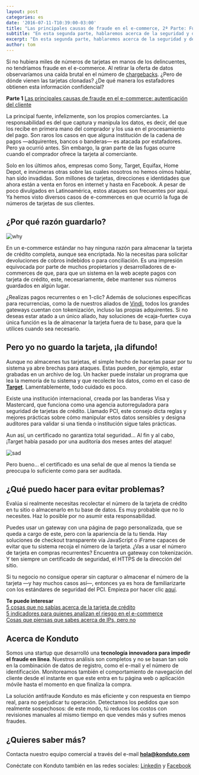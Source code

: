 ```yaml
---
layout: post
categories: es
date: '2016-07-11-T10:39:00-03:00'
title: "Las principales causas de fraude en el e-commerce, 2ª Parte: Fuga de datos"
subtitle: "En esta segunda parte, hablaremos acerca de la seguridad y de la fuga de datos sensibles"
excerpt: "En esta segunda parte, hablaremos acerca de la seguridad y de la fuga de datos sensibles"
author: tom
---
```

Si no hubiera miles de números de tarjetas en manos de los delincuentes, no tendríamos fraude en el e-commerce. Al retirar la oferta de datos observaríamos una caída brutal en el número de [chargebacks](https://blog.konduto.com/es/2016/05/que-hacer-al-recibir-el-primer-chargeback/?utm_source=konduto&utm_medium=blog-es&utm_campaign=conteudo). ¿Pero de dónde vienen las tarjetas clonadas? ¿De qué manera los estafadores obtienen esta información confidencial?

**Parte 1** 
[Las principales causas de fraude en el e-commerce: autenticación del cliente](https://blog.konduto.com/es/2016/06/principales-causas-de-fraude-en-el-ecommerce-1parte/)

La principal fuente, infelizmente, son los propios comerciantes. La responsabilidad es del que captura y manipula los datos, es decir, del que los recibe en primera mano del comprador y los usa en el procesamiento del pago. Son raros los casos en que alguna institución de la cadena de pagos —adquirentes, bancos o banderas— es atacada por estafadores. Pero ya ocurrió antes. Sin embargo, la gran parte de las fugas ocurre cuando el comprador ofrece la tarjeta al comerciante.

Solo en los últimos años, empresas como Sony, Target, Equifax, Home Depot, e innúmeras otras sobre las cuales nosotros no hemos oímos hablar, han sido invadidas. Son millones de tarjetas, direcciones e identidades que ahora están a venta en foros en internet y hasta en Facebook. A pesar de poco divulgados en Latinoamérica, estos ataques son frecuentes por aquí. Ya hemos visto diversos casos de e-commerces en que ocurrió la fuga de números de tarjetas de sus clientes.

## ¿Por qué razón guardarlo?

![why](/images/160711-why.gif)

En un e-commerce estándar no hay ninguna razón para almacenar la tarjeta de crédito completa, aunque sea encriptada. No la necesitas para solicitar devoluciones de cobros indebidos o para conciliación. Es una impresión equivocada por parte de muchos propietarios y desarrolladores de e-commerces de que, para que un sistema en la web acepte pagos con tarjeta de crédito, este, necesariamente, debe mantener sus números guardados en algún lugar.

¿Realizas pagos recurrentes o en 1-clic? Además de soluciones específicas para recurrencias, como la de nuestros aliados de [Vindi](http://www.vindi.com.br/), todos los grandes gateways cuentan con tokenización, incluso las propias adquirentes. Si no deseas estar atado a un único aliado, hay soluciones de «caja-fuerte» cuya única función es la de almacenar la tarjeta fuera de tu base, para que la utilices cuando sea necesario.

## Pero yo no guardo la tarjeta, ¡la difundo!

Aunque no almacenes tus tarjetas, el simple hecho de hacerlas pasar por tu sistema ya abre brechas para ataques. Estas pueden, por ejemplo, estar grabadas en un archivo de log. Un hacker puede instalar un programa que lea la memoria de tu sistema y que recolecte los datos, como en el caso de **[Target](http://voces.huffingtonpost.com/2013/12/19/target-tarjetas-hackeadas_n_4472552.html)**. Lamentablemente, todo cuidado es poco.

Existe una institución internacional, creada por las banderas Visa y Mastercard, que funciona como una agencia autorreguladora para seguridad de tarjetas de crédito. Llamado PCI, este consejo dicta reglas y mejores prácticas sobre cómo manipular estos datos sensibles y designa auditores para validar si una tienda o institución sigue tales prácticas.

Aun así, un certificado no garantiza total seguridad... Al fin y al cabo, ¡Target había pasado por una auditoría dos meses antes del ataque!

![sad](/images/160711-sad.gif)

Pero bueno... el certificado es una señal de que al menos la tienda se preocupa lo suficiente como para ser auditada.

## ¿Qué puedo hacer para evitar problemas?

Evalúa si realmente necesitas recolectar el número de la tarjeta de crédito en tu sitio o almacenarlo en tu base de datos. Es muy probable que no lo necesites. Haz lo posible por no asumir esta responsabilidad.

Puedes usar un gateway con una página de pago personalizada, que se queda a cargo de este, pero con la apariencia de la tu tienda. Hay soluciones de checkout transparente vía JavaScript o iFrame capaces de evitar que tu sistema recoja el número de la tarjeta. ¿Vas a usar el número de tarjeta en compras recurrentes? Encuentra un gateway con tokenización. Y ten siempre un certificado de seguridad, el HTTPS de la dirección del sitio.

Si tu negocio no consigue operar sin capturar o almacenar el número de la tarjeta —y hay muchos casos así—, entonces ya es hora de familiarizarte con los estándares de seguridad del PCI. Empieza por hacer clic [aquí](https://es.pcisecuritystandards.org/minisite/en/).

**Te puede interesar**  
[5 cosas que no sabías acerca de la tarjeta de crédito](https://blog.konduto.com/es/2016/04/cosas-que-no-sabias-acerca-de-tarjeta-de-credito/?utm_source=konduto&utm_medium=blog-es&utm_campaign=conteudo)  
[5 indicadores para quienes analizan el riesgo en el e-commerce](https://blog.konduto.com/es/2016/06/5-indicadores-del-analisis-de-riesgo-en-el-ecommerce/?utm_source=konduto&utm_medium=blog-es&utm_campaign=conteudo)  
[Cosas que piensas que sabes acerca de IPs, pero no](https://blog.konduto.com/es/2016/06/conoce-4-mitos-acerca-de-ips/?utm_source=konduto&utm_medium=blog-es&utm_campaign=conteudo)

## Acerca de Konduto

Somos una startup que desarrolló una **tecnología innovadora para impedir el fraude en línea**. Nuestros análisis son completos y no se basan tan solo en la combinación de datos de registro, como el e-mail y el número de identificación. Monitoreamos también el comportamiento de navegación del cliente desde el instante en que este entra en tu página web o aplicación móvile hasta el momento en que finaliza la compra.

La solución antifraude Konduto es más eficiente y con respuesta en tiempo real, para no perjudicar tu operación. Detectamos los pedidos que son realmente sospechosos: de este modo, tú reduces los costos con revisiones manuales al mismo tiempo en que vendes más y sufres menos fraudes.

## ¿Quieres saber más?

Contacta nuestro equipo comercial a través del e-mail **hola@konduto.com**

Conéctate con Konduto también en las redes sociales: [Linkedin](https://www.linkedin.com/company/konduto) y [Facebook](https://www.facebook.com/konduto)  
